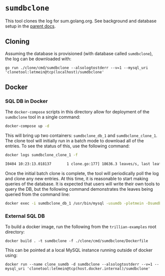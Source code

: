 # `sumdbclone`

This tool clones the log for sum.golang.org.
See background and database setup in the [parent docs](../../README.md).

## Cloning

Assuming the database is provisioned (with database called `sumdbclone`), the log can be downloaded with:

```
go run ./clone/cmd/sumdbclone --alsologtostderr --v=1 --mysql_uri 'clonetool:letmein@tcp(localhost)/sumdbclone'
```

## Docker

### SQL DB in Docker

The `docker-compose` scripts in this directory allow for deployment of the `sumdbclone` tool in a single command:

```bash
docker-compose up -d
```

This will bring up two containers: `sumdbclone_db_1` and `sumdbclone_clone_1`.
The clone tool will initially run in a batch mode to download all of the entries.
To see the status of this, use the following command:

```bash
docker logs sumdbclone_clone_1 -f

I0404 10:23:13.018137       1 clone.go:177] 18636.3 leaves/s, last leaf=4700160 (remaining: 12130037, ETA: 10m50s), time working=97.1%
```

Once the initial batch clone is complete, the tool will periodically poll the log and clone any new entries.
At this time, it is reasonable to start making queries of the database.
It is expected that users will write their own tools to query the DB, but the following command demonstrates the leaves being queried from the command line:

```bash
docker exec -i sumdbclone_db_1 /usr/bin/mysql -usumdb -pletmein -Dsumdb <<< "select * from leaves where id < 5;"
```

### External SQL DB

To build a docker image, run the following from the `trillian-examples` root directory:

```
docker build . -t sumdbclone -f ./clone/cmd/sumdbclone/Dockerfile
```

This can be pointed at a local MySQL instance running outside of docker using:

```
docker run --name clone_sumdb -d sumdbclone --alsologtostderr --v=1 --mysql_uri 'clonetool:letmein@tcp(host.docker.internal)/sumdbclone'
```
